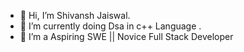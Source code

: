 - 👋 Hi, I’m Shivansh Jaiswal.
- 🌱 I’m currently doing Dsa in c++ Language .
- 💞️ I’m a Aspiring SWE || Novice Full Stack Developer
